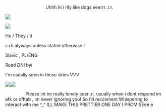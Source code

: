             Uhhh hi i rlly like dogs eeerrr..r.r.

![](https://media.discordapp.net/attachments/1233809238170538096/1247953416768978954/ezgif-2-967028a1c3.gif?ex=6661e6b0&is=66609530&hm=8a5ff87f083998807713bdd77dcd584a0321bd785f7c52b8dd57839b15ad2355&=)

 ![](https://64.media.tumblr.com/25b6770651716751d4603948b149a325/85313a10d142e98e-7f/s400x600/7993a16246ccc5833e6ad2cceebb96cb5643c19f.pnj)

He / They / it

c+h alyways unless stated otherwise !

Slavic , PL/ENG

Read DNI byi



I'm usually seen in those skins VVV

![](https://media.discordapp.net/attachments/1233809238170538096/1247221930034200647/frame_011_delay-0.04s.gif?ex=665f3d70&is=665debf0&hm=7963e0b2459611e864299550c46fab2ec8bd6658d49b7741c2cf377cf5efb7a8&=)![](https://media.discordapp.net/attachments/1233809238170538096/1247222063874310225/frame_068_delay-0.04s.gif?ex=665f3d90&is=665dec10&hm=1db13af3a0d605242f98b1f26790495c3366fcd5358ec835e53291949eca9ee4&=)

      Please int im really lonely eeer..r.. usually when i dont respond im afk or offtab , im never ignoring you! So i'd reccoment Whispering to interact with me ^_^
ILL MAKE THIS PRETTIER ONE DAY I PROMISEee e

